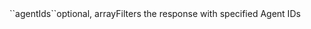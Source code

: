 <tr><td>``agentIds``</td><td>optional, array</td><td>Filters the response with specified Agent IDs</td><td></td><td></td></tr>